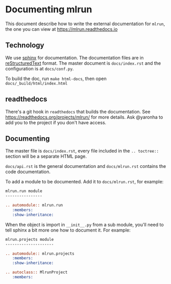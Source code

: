 # Documenting mlrun

This document describe how to write the external documentation for `mlrun`, the
one you can view at https://mlrun.readthedocs.io


## Technology

We use [sphinx](https://www.sphinx-doc.org/en/master/) for documentation.
The documentation files are in  
[reStructuredText](https://docutils.sourceforge.io/rst.html) format.
The master document is `docs/index.rst` and the configuration is at
`docs/conf.py`.

To build the doc, run `make html-docs`, then open `docs/_build/html/index.html`

## readthedocs
There's a git hook in `readthedocs` that builds the documentation.
See https://readthedocs.org/projects/mlrun/ for more details.
Ask @yaronha to add you to the project if you don't have access.

## Documenting

The master file is `docs/index.rst`, every file included in the `.. toctree::`
section will be a separate HTML page.

`docs/api.rst` is the general documentation and `docs/mlrun.rst` contains the
code documentation.

To add a module to be documented. Add it to `docs/mlrun.rst`, for example:
```rst
mlrun.run module
----------------

.. automodule:: mlrun.run
   :members:
   :show-inheritance:
```

When the object is import in `__init__.py` from a sub module, you'll need to
tell sphinx a bit more one how to document it. For example:

```rst
mlrun.projects module
---------------------

.. automodule:: mlrun.projects
   :members:
   :show-inheritance:

.. autoclass:: MlrunProject
   :members:
```
